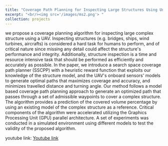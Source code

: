 ```yaml
---
title: "Coverage Path Planning for Inspecting Large Structures Using Unmanned Ariel Vehicles (UAVs)"
excerpt: "<br/><img src='/images/ms2.png'> "
collection: projects
---
```

we propose a coverage planning algorithm for inspecting large complex structure using a UAV. Inspecting structures (e.g. bridges, ships, wind turbines, aircrafts) is considered a hard task for humans to perform, and of critical nature since missing any detail could affect the structure's performance and integrity. Additionally, structure inspection is a time and resource intensive task that should be performed as efficiently and accurately as possible. In the paper, we introduce a search space coverage path planner (SSCPP) with a heuristic reward function that exploits our knowledge of the structure model, and the UAV's onboard sensors' models to generate optimal paths that maximizes coverage and accuracy, and minimizes travelled distance and turning angle. Our method follows a model based coverage path planning approach to generate an optimized path that passes through a set of admissible waypoints to cover a complex structure. The algorithm provides a prediction of the covered volume percentage by using an existing model of the complex structure as a reference. Critical components of the algorithm were accelerated utilizing the Graphics Processing Unit (GPU) parallel architecture. A set of experiments was conducted in a simulated environment using different models to test the validity of the proposed algorithm.

youtube link: [Youtube link](https://www.youtube.com/watch?v=6fgRQHVLtVg)
